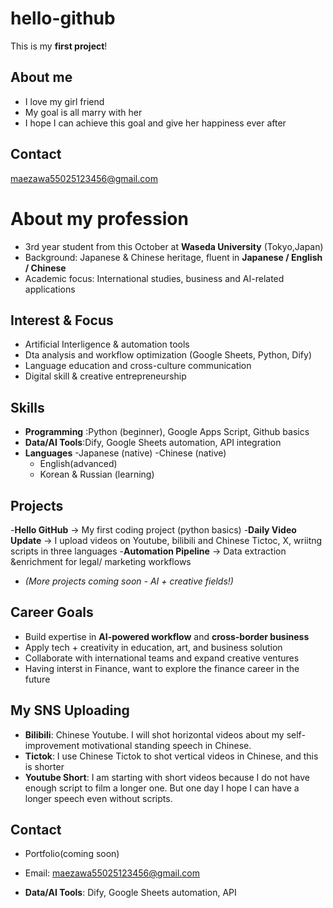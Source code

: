 # hello-github
This is my **first project**!

## About me
- I love my girl friend
- My goal is all marry with her
- I hope I can achieve this goal and give her happiness ever after

## Contact
 maezawa55025123456@gmail.com

# About my profession
- 3rd year student from this October at **Waseda University** (Tokyo,Japan)
- Background: Japanese & Chinese heritage, fluent in **Japanese / English / Chinese**
- Academic focus: International studies, business and AI-related applications


## Interest & Focus
- Artificial Interligence & automation tools
- Dta analysis and workflow optimization (Google Sheets, Python, Dify)
- Language education and cross-culture communication
- Digital skill & creative entrepreneurship

## Skills
- **Programming** :Python (beginner), Google Apps Script, Github basics
- **Data/AI Tools**:Dify, Google Sheets automation, API integration
- **Languages**
  -Japanese (native)
  -Chinese (native)
  - English(advanced)
  - Korean & Russian (learning)
 
## Projects
-**Hello GitHub** -> My first coding project (python basics)
-**Daily Video Update** -> I upload videos on Youtube, bilibili and Chinese Tictoc, X, wriitng scripts in three languages
-**Automation Pipeline** -> Data extraction &enrichment for legal/ marketing workflows
- *(More projects coming soon - AI + creative fields!)*

## Career Goals
- Build expertise in **AI-powered workflow** and **cross-border business**
- Apply tech + creativity in education, art, and business solution
- Collaborate with international teams and expand creative ventures
- Having interst in Finance, want to explore the finance career in the future
 
## My SNS Uploading
- **Bilibili**: Chinese Youtube. I will shot horizontal videos about my self-improvement motivational standing speech in Chinese.
- **Tictok**: I use Chinese Tictok to shot vertical videos in Chinese, and this is shorter
- **Youtube Short**: I am starting with short videos because I do not have enough script to film a longer one. But one day I hope I can have a longer speech even without scripts.

## Contact
- Portfolio(coming soon)
- Email: maezawa55025123456@gmail.com















- **Data/AI Tools**: Dify, Google Sheets automation, API 
